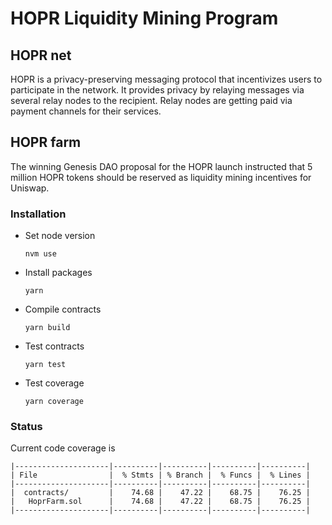 # HOPR Liquidity Mining Program

## HOPR net

HOPR is a privacy-preserving messaging protocol that incentivizes users to participate in the network. It provides privacy by relaying messages via several relay nodes to the recipient. Relay nodes are getting paid via payment channels for their services.

## HOPR farm

The winning Genesis DAO proposal for the HOPR launch instructed that 5 million HOPR tokens should be reserved as liquidity mining incentives for Uniswap. 


### Installation

- Set node version
    ```
    nvm use
    ```
    
- Install packages 
    ```
    yarn
    ```

- Compile contracts
    ```
    yarn build
    ```
- Test contracts
    ```
    yarn test
    ```
- Test coverage
    ```
    yarn coverage
    ```

### Status

Current code coverage is 
```
|---------------------|----------|----------|----------|----------|
| File                |  % Stmts | % Branch |  % Funcs |  % Lines |
|---------------------|----------|----------|----------|----------|
|  contracts/         |    74.68 |    47.22 |    68.75 |    76.25 |
|   HoprFarm.sol      |    74.68 |    47.22 |    68.75 |    76.25 |
|---------------------|----------|----------|----------|----------|
```